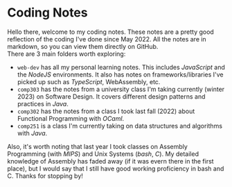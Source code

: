 # Coding Notes
Hello there, welcome to my coding notes. These notes are a pretty good reflection of the coding I've done since May 2022. 
All the notes are in markdown, so you can view them directly on GitHub.  
There are 3 main folders worth exploring:
- `web-dev` has all my personal learning notes. This includes *JavaScript* and the *NodeJS* environments. It also has notes on frameworks/libraries I've picked up such as *TypeScript*, WebAssembly, etc. 
- `comp303` has the notes from a university class I'm taking currently (winter 2023) on Software Design. It covers different design patterns and practices in *Java*.  
- `comp302` has the notes from a class I took last fall (2022) about Functional Programming with *OCaml*. 
- `comp251` is a class I'm currently taking on data structures and algorithms with *Java*.  

Also, it's worth noting that last year I took classes on Assembly Programming (with *MIPS*) and Unix Systems (*bash*, *C*). 
My detailed knowledge of Assembly has faded away (if it was evern there in the first place), but I would say that I still have good working proficiency in bash and C. 
Thanks for stopping by! 

